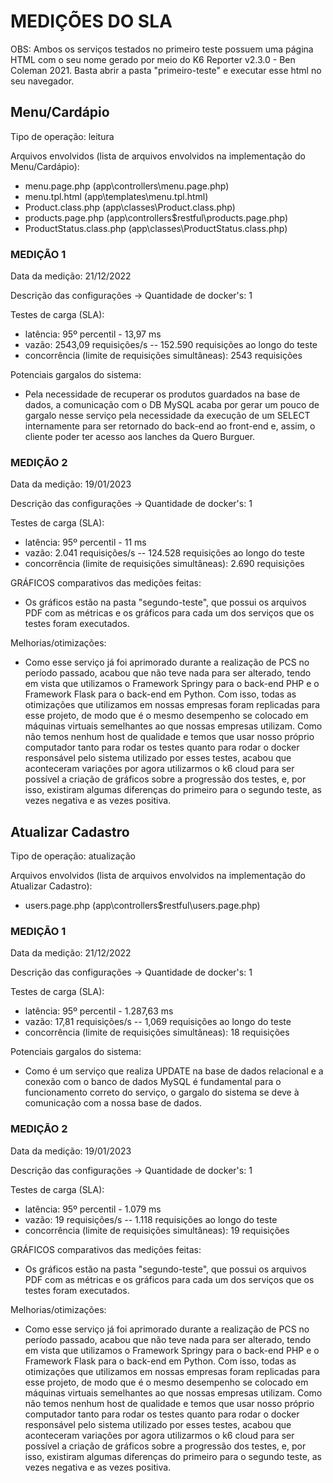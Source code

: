 # MEDIÇÕES DO SLA

OBS: Ambos os serviços testados no primeiro teste possuem uma página HTML com o seu nome gerado por meio do K6 Reporter v2.3.0 - Ben Coleman 2021. Basta abrir a 
pasta "primeiro-teste" e executar esse html no seu navegador.

## Menu/Cardápio
Tipo de operação: leitura

Arquivos envolvidos (lista de arquivos envolvidos na implementação do Menu/Cardápio):
- menu.page.php (app\controllers\menu.page.php)
- menu.tpl.html (app\templates\menu.tpl.html)
- Product.class.php (app\classes\Product.class.php)
- products.page.php (app\controllers\$restful\products.page.php)
- ProductStatus.class.php (app\classes\ProductStatus.class.php)

### MEDIÇÃO 1

Data da medição: 21/12/2022

Descrição das configurações -> Quantidade de docker's: 1

Testes de carga (SLA):
- latência: 95º percentil - 13,97 ms
- vazão: 2543,09 requisições/s -- 152.590 requisições ao longo do teste
- concorrência (limite de requisições simultâneas): 2543 requisições
    
Potenciais gargalos do sistema:
- Pela necessidade de recuperar os produtos guardados na base de dados, a comunicação com o DB MySQL acaba por gerar um pouco de gargalo nesse serviço pela necessidade da execução de um SELECT internamente para ser retornado do back-end ao front-end e, assim, o cliente poder ter acesso aos lanches da Quero Burguer.

### MEDIÇÃO 2

Data da medição: 19/01/2023

Descrição das configurações -> Quantidade de docker's: 1

Testes de carga (SLA):
- latência: 95º percentil - 11 ms
- vazão: 2.041 requisições/s -- 124.528 requisições ao longo do teste
- concorrência (limite de requisições simultâneas): 2.690 requisições

GRÁFICOS comparativos das medições feitas:
- Os gráficos estão na pasta "segundo-teste", que possui os arquivos PDF com as métricas e os gráficos para cada um dos serviços que os testes foram executados.

Melhorias/otimizações:
- Como esse serviço já foi aprimorado durante a realização de PCS no período passado, acabou que não teve nada para ser alterado,
tendo em vista que utilizamos o Framework Springy para o back-end PHP e o Framework Flask para o back-end em Python. Com isso, todas as otimizações
que utilizamos em nossas empresas foram replicadas para esse projeto, de modo que é o mesmo desempenho se colocado em máquinas virtuais semelhantes
ao que nossas empresas utilizam. Como não temos nenhum host de qualidade e temos que usar nosso próprio computador tanto para rodar os testes quanto
para rodar o docker responsável pelo sistema utilizado por esses testes, acabou que aconteceram variações por agora utilizarmos o k6 cloud para ser 
possível a criação de gráficos sobre a progressão dos testes, e, por isso, existiram algumas diferenças do primeiro
para o segundo teste, as vezes negativa e as vezes positiva.

## Atualizar Cadastro
Tipo de operação: atualização

Arquivos envolvidos (lista de arquivos envolvidos na implementação do Atualizar Cadastro):
- users.page.php (app\controllers\$restful\users.page.php)

### MEDIÇÃO 1

Data da medição: 21/12/2022

Descrição das configurações -> Quantidade de docker's: 1

Testes de carga (SLA):
- latência: 95º percentil - 1.287,63 ms
- vazão: 17,81 requisições/s -- 1,069 requisições ao longo do teste
- concorrência (limite de requisições simultâneas): 18 requisições

Potenciais gargalos do sistema:
- Como é um serviço que realiza UPDATE na base de dados relacional e a conexão com o banco de dados MySQL é fundamental para o funcionamento correto do serviço, o gargalo do sistema se deve à comunicação com a nossa base de dados.

### MEDIÇÃO 2

Data da medição: 19/01/2023

Descrição das configurações -> Quantidade de docker's: 1

Testes de carga (SLA):
- latência: 95º percentil - 1.079 ms
- vazão: 19 requisições/s -- 1.118 requisições ao longo do teste
- concorrência (limite de requisições simultâneas): 19 requisições

GRÁFICOS comparativos das medições feitas:
- Os gráficos estão na pasta "segundo-teste", que possui os arquivos PDF com as métricas e os gráficos para cada um dos serviços que os testes foram executados.

Melhorias/otimizações:
- Como esse serviço já foi aprimorado durante a realização de PCS no período passado, acabou que não teve nada para ser alterado,
tendo em vista que utilizamos o Framework Springy para o back-end PHP e o Framework Flask para o back-end em Python. Com isso, todas as otimizações
que utilizamos em nossas empresas foram replicadas para esse projeto, de modo que é o mesmo desempenho se colocado em máquinas virtuais semelhantes
ao que nossas empresas utilizam. Como não temos nenhum host de qualidade e temos que usar nosso próprio computador tanto para rodar os testes quanto
para rodar o docker responsável pelo sistema utilizado por esses testes, acabou que aconteceram variações por agora utilizarmos o k6 cloud para ser 
possível a criação de gráficos sobre a progressão dos testes, e, por isso, existiram algumas diferenças do primeiro
para o segundo teste, as vezes negativa e as vezes positiva.
